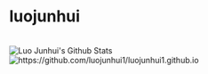 # luojunhui
<br>
<img  src="https://github-readme-stats.vercel.app/api?username=luojunhui1&include_all_commits=true&count_private=true&show_icons=true&line_height=20&title_color=7A7ADB&icon_color=2234AE&text_color=D3D3D3&bg_color=0,000000,130F40" alt="Luo Junhui's Github Stats">
<img  src = "https://github-readme-stats.vercel.app/api/top-langs/?username=luojunhui1&layout=compact&text_color=daf7dc&bg_color=151515" alt = "https://github.com/luojunhui1/luojunhui1.github.io">
</br>
